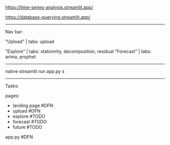 https://time-series-analysis.streamlit.app/

https://database-querying.streamlit.app/

----------------

Nav bar:

"Upload" | tabs: upload

"Explore" | tabs: stationrity, decomposition, residual
"Forecast" | tabs: arima, prophet

---------------

native
streamlit run app.py
s


----------------

Tasks:

pages:
- landing page #DFN
- upload #DFN
- explore #TODO
- forecast #TODO
- future #TODO

app.py #DFN